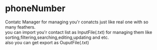# phoneNumber
Contatc Manager for managing you'r conatcts just like real one with so many feathers.<br/>
you can import you'r contact list as InputFile(.txt) for managing them like sorting,filtering,searching,editing,updating and etc.<br/>
also you can get export as OuputFile(.txt)

